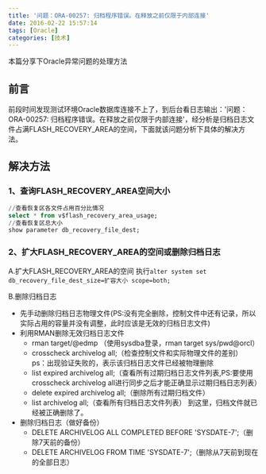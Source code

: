 ```yaml
---
title: '问题：ORA-00257: 归档程序错误。在释放之前仅限于内部连接'
date: 2016-02-22 15:57:14
tags: [Oracle]
categories: [技术]
---
```

本篇分享下Oracle异常问题的处理方法
<!--more-->
## 前言
前段时间发现测试环境Oracle数据库连接不上了，到后台看日志输出：'问题：ORA-00257: 归档程序错误。在释放之前仅限于内部连接'，经分析是归档日志文件占满FLASH_RECOVERY_AREA的空间，下面就该问题分析下具体的解决方法。

## 解决方法
### 1、查询FLASH_RECOVERY_AREA空间大小
~~~ sql
//查看恢复区各文件占用百分比情况
select * from v$flash_recovery_area_usage;
//查看恢复区总大小
show parameter db_recovery_file_dest;
~~~

### 2、扩大FLASH_RECOVERY_AREA的空间或删除归档日志
A.扩大FLASH_RECOVERY_AREA的空间
执行`alter system set db_recovery_file_dest_size=扩容大小 scope=both; `

B.删除归档日志



* 先手动删除归档日志物理文件(PS:没有完全删除，控制文件中还有记录，所以实际占用的容量并没有调整，此时应该是无效的归档日志文件)
* 利用RMAN删除无效归档日志文件
	* rman target/@edmp （使用sysdba登录，rman target sys/pwd@orcl）
	* crosscheck archivelog all;（检查控制文件和实际物理文件的差别）
	  ps：出现验证失败的，表示该归档日志文件已经被物理删除
	* list expired archivelog all;（查看所有过期归档日志文件列表,PS:要使用crosscheck archivelog all进行同步之后才能正确显示过期归档日志列表）
	* delete expired archivelog all;（删除所有过期归档文件）
	* list archivelog all;（查看所有归档日志文件列表）
	到这里，归档文件就已经被正确删除了。
* 删除归档日志（做好备份）
	* DELETE ARCHIVELOG ALL COMPLETED BEFORE 'SYSDATE-7';（删除7天前的备份）
	* DELETE ARCHIVELOG FROM TIME 'SYSDATE-7';（删除从7天前到现在的全部日志）